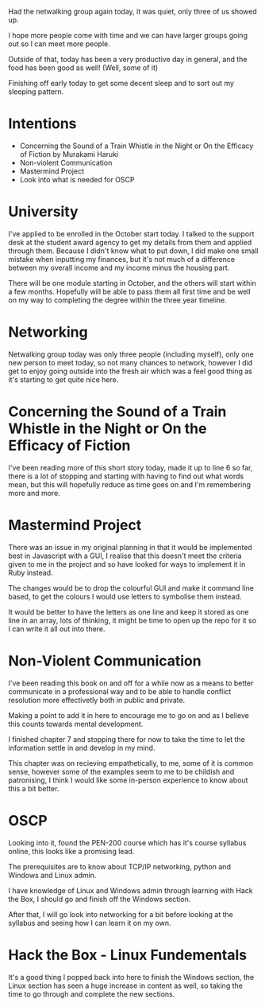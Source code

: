 Had the netwalking group again today, it was quiet, only three of us showed up.

I hope more people come with time and we can have larger groups going out so I can meet more people.

Outside of that, today has been a very productive day in general, and the food has been good as well! (Well, some of it)

Finishing off early today to get some decent sleep and to sort out my sleeping pattern.

# Intentions
- Concerning the Sound of a Train Whistle in the Night or On the Efficacy of Fiction by Murakami Haruki
- Non-violent Communication
- Mastermind Project
- Look into what is needed for OSCP

# University
I've applied to be enrolled in the October start today. I talked to the support desk at the student award agency to get my details from them and applied through them.
Because I didn't know what to put down, I did make one small mistake when inputting my finances, but it's not much of a difference between my overall income and my income minus the housing part.

There will be one module starting in October, and the others will start within a few months. Hopefully will be able to pass them all first time and be well on my way to completing the degree within the three year timeline.

# Networking
Netwalking group today was only three people (including myself), only one new person to meet today, so not many chances to network, however I did get to enjoy going outside into the fresh air which was a feel good thing as it's starting to get quite nice here.

# Concerning the Sound of a Train Whistle in the Night or On the Efficacy of Fiction
I've been reading more of this short story today, made it up to line 6 so far, there is a lot of stopping and starting with having to find out what words mean, but this will hopefully reduce as time goes on and I'm remembering more and more.

# Mastermind Project
There was an issue in my original planning in that it would be implemented best in Javascript with a GUI, I realise that this doesn't meet the criteria given to me in the project and so have looked for ways to implement it in Ruby instead.

The changes would be to drop the colourful GUI and make it command line based, to get the colours I would use letters to symbolise them instead.

It would be better to have the letters as one line and keep it stored as one line in an array, lots of thinking, it might be time to open up the repo for it so I can write it all out into there.

# Non-Violent Communication
I've been reading this book on and off for a while now as a means to better communicate in a professional way and to be able to handle conflict resolution more effectivetly both in public and private.

Making a point to add it in here to encourage me to go on and as I believe this counts towards mental development.

I finished chapter 7 and stopping there for now to take the time to let the information settle in and develop in my mind.

This chapter was on recieving empathetically, to me, some of it is common sense, however some of the examples seem to me to be childish and patronising, I think I would like some in-person experience to know about this a bit better.

# OSCP
Looking into it, found the PEN-200 course which has it's course syllabus online, this looks like a promising lead.

The prerequisites are to know about TCP/IP networking, python and Windows and Linux admin.

I have knowledge of Linux and Windows admin through learning with Hack the Box, I should go and finish off the Windows section.

After that, I will go look into networking for a bit before looking at the syllabus and seeing how I can learn it on my own.

# Hack the Box - Linux Fundementals
It's a good thing I popped back into here to finish the Windows section, the Linux section has seen a huge increase in content as well, so taking the time to go through and complete the new sections.